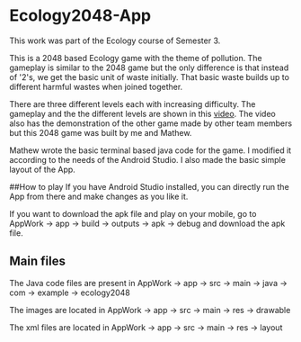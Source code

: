 # Ecology2048-App

This work was part of the Ecology course of Semester 3.

This is a 2048 based Ecology game with the theme of pollution. The gameplay is similar to the 2048 game but the only difference is that instead of '2's, we get the basic unit of waste initially.
That basic waste builds up to different harmful wastes when joined together.

There are three different levels each with increasing difficulty. The gameplay and the the different levels are shown in this [video](https://drive.google.com/file/d/10-pLI3MB6TUH4bi0g7XZm8WgIaCi7-wy/view?usp=sharing).
The video also has the demonstration of the other game made by other team members but this 2048 game was built by me and Mathew. 

Mathew wrote the basic terminal based java code for the game. I modified it according to the needs of the Android Studio. I also made the basic simple layout of the App.

##How to play
If you have Android Studio installed, you can directly run the App from there and make changes as you like it. 

If you want to download the apk file and play on your mobile, go to AppWork -> app -> build -> outputs -> apk -> debug and download the apk file. 

## Main files
The Java code files are present in AppWork -> app -> src -> main -> java -> com -> example -> ecology2048

The images are located in AppWork -> app -> src -> main -> res -> drawable

The xml files are located in AppWork -> app -> src -> main -> res -> layout
